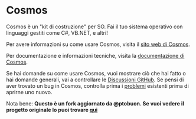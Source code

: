 # Cosmos

Cosmos è un "kit di costruzione" per SO. Fai il tuo sistema operativo con linguaggi gestiti come C#, VB.NET, e altri!

Per avere informazioni su come usare Cosmos, visita il [sito web di Cosmos](http://www.gocosmos.org).

Per documentazione e informazioni tecniche, visita la [documentazione di Cosmos](https://cosmososit.github.io).

Se hai domande su come usare Cosmos, vuoi mostrare ciò che hai fatto o hai domande generali, vai a controllare le [Discussioni GitHub](https://github.com/CosmosOSit/Cosmos/discussions). Se pensi di aver trovato un bug in Cosmos, controlla prima i [problemi](https://github.com/CosmosOSit/Cosmos/issues) esistenti prima di aprirne uno nuovo.

Nota bene: **Questo è un fork aggiornato da @ptobuon. Se vuoi vedere il progetto originale lo puoi trovare [qui](https://github.com/CosmosOS/Cosmos)**
